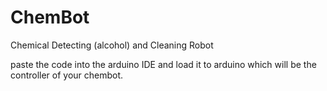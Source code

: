 # ChemBot
Chemical Detecting (alcohol) and Cleaning Robot

paste the code into the arduino IDE and load it to arduino which will be the controller of your chembot.
